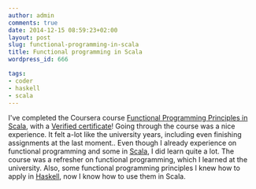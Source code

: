 ```yaml
---
author: admin
comments: true
date: 2014-12-15 08:59:23+02:00
layout: post
slug: functional-programming-in-scala
title: Functional programming in Scala
wordpress_id: 666

tags:
- coder
- haskell
- scala
---
```


I've completed the Coursera course [Functional Programming Principles in Scala](https://class.coursera.org/progfun-005/), with a [Verified certificate](https://coursera.org/verify/GVBCD4J8XX)! Going through the course was a nice experience. It felt a-lot like the university years, including even finishing assignments at the last moment.. Even though I already experience on functional programming and some in [Scala](http://www.scala-lang.org/), I did learn quite a lot. The course was a refresher on functional programming, which I learned at the university. Also, some functional programming principles I knew how to apply in [Haskell](https://www.haskell.org/), now I know how to use them in Scala.
